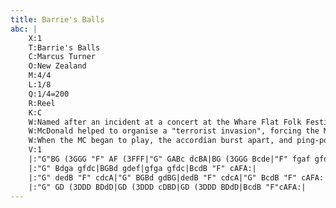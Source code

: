 ```yaml
---
title: Barrie's Balls
abc: |
    X:1
    T:Barrie's Balls
    C:Marcus Turner
    O:New Zealand
    M:4/4
    L:1/8
    Q:1/4=200
    R:Reel
    K:C
    W:Named after an incident at a concert at the Whare Flat Folk Festival when Barrie
    W:McDonald helped to organise a "terrorist invasion", forcing the MC to play an accordian.
    W:When the MC began to play, the accordian burst apart, and ping-pong balls poured out.
    V:1
    |:"G"BG (3GGG "F" AF (3FFF|"G" GABc dcBA|BG (3GGG Bcde|"F" fgaf gfdc:|
    |:"G" Bdga gfdc|BGBd gdef|gfga gfdc|BcdB "F" cAFA:|
    |:"G" dedB "F" cdcA|"G" BGBd gdBG|dedB "F" cdcA|"G" BcdB "F" cAFA:|
    |:"G" GD (3DDD BDdD|GD (3DDD cDBD|GD (3DDD BDdD|BcdB "F"cAFA:|
---
```

